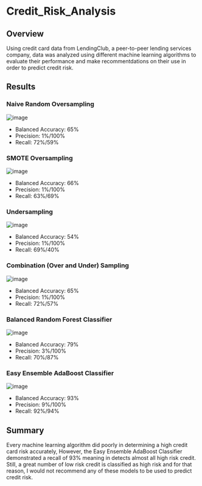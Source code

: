 # Credit_Risk_Analysis

## Overview
Using credit card data from LendingClub, a peer-to-peer lending services company, data was analyzed using different machine learning algorithms to evaluate their performance and make recommentdations on their use in order to predict credit risk. 

## Results

### Naive Random Oversampling
![image](https://user-images.githubusercontent.com/112590378/210694736-30481832-e207-434c-ba3e-999e3ef3c032.png)

- Balanced Accuracy:  65%
- Precision:  1%/100%
- Recall: 72%/59%

### SMOTE Oversampling
![image](https://user-images.githubusercontent.com/112590378/210694868-03351dcc-83af-4318-98a0-731b4142721c.png)

- Balanced Accuracy:  66%
- Precision:  1%/100%
- Recall: 63%/69%
 
### Undersampling 
![image](https://user-images.githubusercontent.com/112590378/210694892-2591d0f9-cf38-4b06-b1e1-b604458d9b15.png)

- Balanced Accuracy:  54%
- Precision:  1%/100%
- Recall: 69%/40%
 
### Combination (Over and Under) Sampling
![image](https://user-images.githubusercontent.com/112590378/210694918-83b435ee-0eaa-44a6-94f0-e25b67052ba3.png)

- Balanced Accuracy:  65%
- Precision:  1%/100%
- Recall: 72%/57%

### Balanced Random Forest Classifier
![image](https://user-images.githubusercontent.com/112590378/210694947-343cfcdb-4d7d-40e0-a638-2270ab083ed7.png)

- Balanced Accuracy:  79%
- Precision:  3%/100%
- Recall: 70%/87%

### Easy Ensemble AdaBoost Classifier
![image](https://user-images.githubusercontent.com/112590378/210694978-6f17bd7a-274c-4fcc-95fa-8f15e3213b29.png)

- Balanced Accuracy:  93%
- Precision:  9%/100%
- Recall: 92%/94%

## Summary
Every machine learning algorithm did poorly in determining a high credit card risk accurately, However, the Easy Ensemble AdaBoost Classifier demonstrated a recall of 93% meaning in detects almost all high risk credit. Still, a great number of low risk credit is classified as high risk and for that reason, I would not recommend any of these models to be used to predict credit risk.
